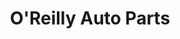 ---
title: "O'Reilly Auto Parts"
url: /marysville/oreilly-auto-parts-state-avenue/
shop: Autoteile
---